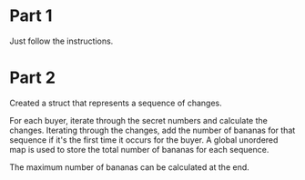 <h1>Part 1</h1>
Just follow the instructions.

<h1>Part 2</h1>
Created a struct that represents a sequence of changes. 

For each buyer, iterate through the secret numbers and calculate the changes. Iterating through the changes, add the number of bananas for that sequence if it's the first time it occurs for the buyer. A global unordered map is used to store the total number of bananas for each sequence.

The maximum number of bananas can be calculated at the end.